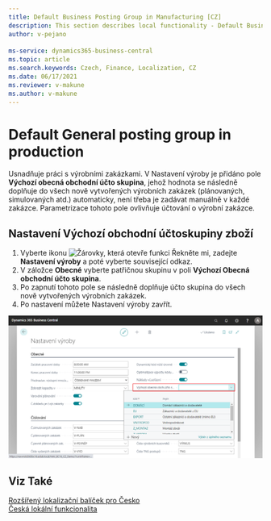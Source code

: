 ```yaml
---
title: Default Business Posting Group in Manufacturing [CZ]
description: This section describes local functionality - Default Business Posting Group in Manufacturing in the Czech version of Business Central.
author: v-pejano

ms-service: dynamics365-business-central
ms.topic: article
ms.search.keywords: Czech, Finance, Localization, CZ
ms.date: 06/17/2021
ms.reviewer: v-makune
ms.author: v-makune    
---
```


# Default General posting group in production 

Usnadňuje práci s výrobními zakázkami. V Nastavení výroby je přidáno pole **Výchozí obecná obchodní účto skupina**, jehož hodnota se následně doplňuje do všech nově vytvořených výrobních zakázek (plánovaných, simulovaných atd.) automaticky, není třeba je zadávat manuálně v každé zakázce. Parametrizace tohoto pole ovlivňuje účtování o výrobní zakázce.

## Nastavení Výchozí obchodní účtoskupiny zboží

1. Vyberte ikonu ![Žárovky, která otevře funkci Řekněte mi](../../media/ui-search/search_small.png "Řekněte mi, co chcete dělat"), zadejte **Nastavení výroby** a poté vyberte související odkaz.
2. V záložce **Obecné** vyberte patřičnou skupinu v poli **Výchozí Obecná obchodní účto skupina**.
3. Po zapnutí tohoto pole se následně doplňuje účto skupina do všech nově vytvořených výrobních zakázek.
4. Po nastavení můžete Nastavení výroby zavřít.

![Výchozí obecná obchodní účto skupina](Media/default-bus-post-group-manufacturing.png)
## Viz Také

[Rozšířený lokalizační balíček pro Česko](ui-extensions-advanced-localization-pack-cz.md)  
[Česká lokální funkcionalita](czech-local-functionality.md)
